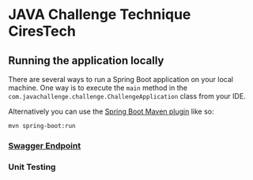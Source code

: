 # JAVA Challenge Technique CiresTech

## Running the application locally

There are several ways to run a Spring Boot application on your local machine. One way is to execute the `main` method in the `com.javachallenge.challenge.ChallengeApplication` class from your IDE.

Alternatively you can use the [Spring Boot Maven plugin](https://docs.spring.io/spring-boot/docs/current/reference/html/build-tool-plugins-maven-plugin.html) like so:

```shell
mvn spring-boot:run
```

### [Swagger Endpoint](http://localhost:9090/swagger-ui/index.html#)

### Unit Testing
